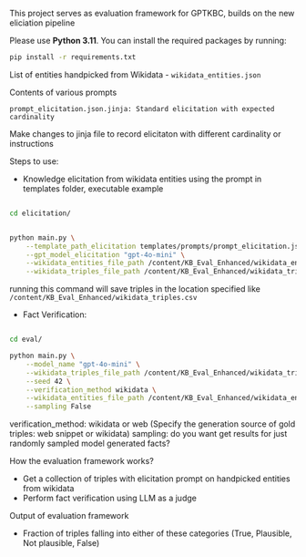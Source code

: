 This project serves as evaluation framework for GPTKBC, builds on the new eliciation pipeline

Please use **Python 3.11**. You can install the required packages by running:

```bash
pip install -r requirements.txt
```

List of entities handpicked from Wikidata - ```wikidata_entities.json```

Contents of various prompts
```
prompt_elicitation.json.jinja: Standard elicitation with expected cardinality

```

Make changes to jinja file to record elicitaton with different cardinality or instructions


Steps to use:
- Knowledge elicitation from wikidata entities using the prompt in templates folder, executable example

```bash

cd elicitation/


python main.py \
    --template_path_elicitation templates/prompts/prompt_elicitation.json.jinja \
    --gpt_model_elicitation "gpt-4o-mini" \
    --wikidata_entities_file_path /content/KB_Eval_Enhanced/wikidata_entities.json \
    --wikidata_triples_file_path /content/KB_Eval_Enhanced/wikidata_triples.csv

```

running this command will save triples in the location specified like ```/content/KB_Eval_Enhanced/wikidata_triples.csv```

- Fact Verification: 

```bash

cd eval/

python main.py \
    --model_name "gpt-4o-mini" \
    --wikidata_triples_file_path /content/KB_Eval_Enhanced/wikidata_triples.csv \
    --seed 42 \
    --verification_method wikidata \
    --wikidata_entities_file_path /content/KB_Eval_Enhanced/wikidata_entities.json \
    --sampling False

```

verification_method: wikidata or web (Specify the generation source of gold triples: web snippet or wikidata)
sampling: do you want get results for just randomly sampled model generated facts? 

How the evaluation framework works?
- Get a collection of triples with elicitation prompt on handpicked entities from wikidata
- Perform fact verification using LLM as a judge


Output of evaluation framework
- Fraction of triples falling into either of these categories (True, Plausible, Not plausible, False)
